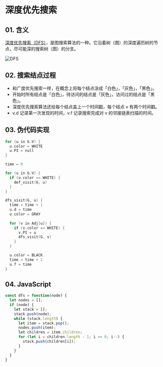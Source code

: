 # 深度优先搜索

## 01. 含义
[深度优先搜索（DFS）](https://zh.wikipedia.org/wiki/%E6%B7%B1%E5%BA%A6%E4%BC%98%E5%85%88%E6%90%9C%E7%B4%A2 )，是图搜索算法的一种。它沿着树（图）的深度遍历树的节点，尽可能深的搜索树（图）的分支。

![DFS](https://xoyolucas.github.io/2019/11/05/%E5%B9%BF%E5%BA%A6%E4%BC%98%E5%85%88%E6%90%9C%E7%B4%A2%E5%92%8C%E6%B7%B1%E5%BA%A6%E4%BC%98%E5%85%88%E6%90%9C%E7%B4%A2/DFS.JPG)

## 02. 搜索结点过程
- 和广度优先搜索一样，在概念上将每个结点涂成「白色」，「灰色」，「黑色」。
- 开始时所有结点是「白色」，待访问的结点是「灰色」，访问过的结点是「黑色」。
- 深度优先搜索算法还给每个结点盖上一个时间戳，每个结点 v 有两个时间戳。
- v.d 记录第一次发现的时间，v.f 记录搜索完成对 v 的邻接链表扫描的时间。

## 03. 伪代码实现

```c
for (u in G.V) {
  u.color = WHITE
  u.PI = null
} 

time = 0
```

```c
for (u in G.V) {
  if (u.color == WHITE) {
    def_visit(G, u)
  }
}
```

```c
dfs_visit(G, u) {
  time = time + 1
  u.d = time
  u.color = GRAY
  
  for (v in Adj[u]) {
    if (v.color == WHITE) {
      v.PI = u
      dfs_visit(G, v)
    }
  }

  u.color = BLACK
  time = time + 1
  u.f = time
}
```


## 04. JavaScript
```js
const dfs = function(node) {
  let nodes = [];
  if (node) {
    let stack = [];
    stack.push(node);
    while (stack.length) {
      let item = stack.pop();
      nodes.push(item);
      let children = item.children;
      for (let i = children.length - 1; i >= 0; i--) {
        stack.push(children[i]);
      }
    } 
  }
}
```
